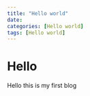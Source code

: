 ```yaml
---
title: "Hello world"
date: 
categories: [Hello world]
tags: [Hello world]
---
```

# Hello 

Hello this is my first blog